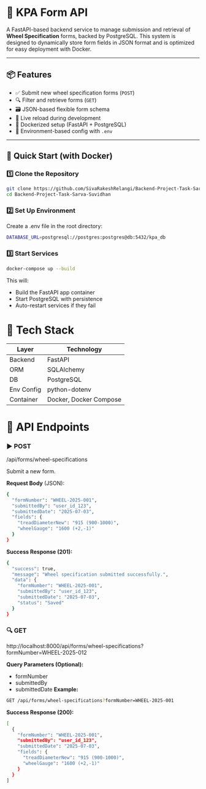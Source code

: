 # 🚆 KPA Form API

A FastAPI-based backend service to manage submission and retrieval of **Wheel Specification** forms, backed by PostgreSQL. This system is designed to dynamically store form fields in JSON format and is optimized for easy deployment with Docker.

---

## 📦 Features

- ✅ Submit new wheel specification forms (`POST`)
- 🔍 Filter and retrieve forms (`GET`)
- 🗃️ JSON-based flexible form schema
- 🔄 Live reload during development
- 🐳 Dockerized setup (FastAPI + PostgreSQL)
- 📄 Environment-based config with `.env`

---

## 🚀 Quick Start (with Docker)

### 1️⃣ Clone the Repository

```bash
git clone https://github.com/SivaRakeshRelangi/Backend-Project-Task-Sarva-Suvidhan.git
cd Backend-Project-Task-Sarva-Suvidhan
```

### 2️⃣ Set Up Environment
Create a .env file in the root directory:
```bash
DATABASE_URL=postgresql://postgres:postgres@db:5432/kpa_db

```

### 3️⃣ Start Services
```bash
docker-compose up --build
```

This will:

- Build the FastAPI app container
- Start PostgreSQL with persistence
- Auto-restart services if they fail

# 🧰 Tech Stack
| Layer      | Technology             |
| ---------- | ---------------------- |
| Backend    | FastAPI                |
| ORM        | SQLAlchemy             |
| DB         | PostgreSQL             |
| Env Config | python-dotenv          |
| Container  | Docker, Docker Compose |

# 📑 API Endpoints
### ▶️ POST 
/api/forms/wheel-specifications

Submit a new form.

**Request Body** (JSON):

```bash
{
  "formNumber": "WHEEL-2025-001",
  "submittedBy": "user_id_123",
  "submittedDate": "2025-07-03",
  "fields": {
    "treadDiameterNew": "915 (900-1000)",
    "wheelGauge": "1600 (+2,-1)"
  }
}
```
**Success Response (201):**
```bash
{
  "success": true,
  "message": "Wheel specification submitted successfully.",
  "data": {
    "formNumber": "WHEEL-2025-001",
    "submittedBy": "user_id_123",
    "submittedDate": "2025-07-03",
    "status": "Saved"
  }
}
```
### 🔍 GET 

http://localhost:8000/api/forms/wheel-specifications?formNumber=WHEEL-2025-012

**Query Parameters (Optional):**
- formNumber
- submittedBy
- submittedDate
**Example:**
```bash
GET /api/forms/wheel-specifications?formNumber=WHEEL-2025-001
```
**Success Response (200):**
```bash
[
  {
    "formNumber": "WHEEL-2025-001",
    "submittedBy": "user_id_123",
    "submittedDate": "2025-07-03",
    "fields": {
      "treadDiameterNew": "915 (900-1000)",
      "wheelGauge": "1600 (+2,-1)"
    }
  }
]

```

